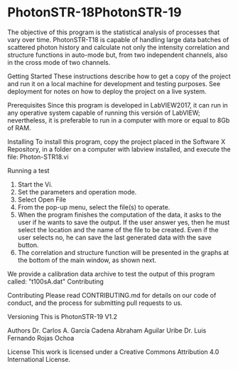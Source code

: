 # PhotonSTR-18PhotonSTR-19
The objective of this program is the statistical analysis of processes that vary over time. 
PhotonSTR-T18 is capable of handling large data batches of scattered photon history and calculate not only the intensity correlation and structure functions in auto-mode but, from two independent channels, also in the cross mode of two channels. 

Getting Started
These instructions describe how to get a copy of the project and run it on a local machine for development and testing purposes. See deployment for notes on how to deploy the project on a live system.

Prerequisites
Since this program is developed in LabVIEW2017, it can run in any operative system capable of running this versión of LabVIEW; nevertheless, it is preferable to run in a computer with more or equal to 8Gb of RAM.

Installing
To install this program, copy the project placed in the Software X Repository, in a folder on a computer with labview installed, and execute the file: Photon-STR18.vi 

Running a test
1) Start the Vi.
2) Set the parameters and operation mode.
3) Select Open File
4) From the pop-up menu, select the file(s) to operate.
5) When the program finishes the computation of the data, it asks to the user if he wants to save the output. If the user answer yes, then he must select the location and the name of the file to be created. 
Even if the user selects no, he can save the last generated data with the save button.
6) The correlation and structure function will be presented in the graphs at the bottom of the main window, as shown next.
 
We provide a calibration data archive to test the output of this program called: "t100sA.dat"
Contributing

Contributing
Please read CONTRIBUTING.md for details on our code of conduct, and the process for submitting pull requests to us.

Versioning
This is PhotonSTR-19 V1.2 

Authors
Dr. Carlos A. García Cadena
Abraham Aguilar Uribe
Dr. Luis Fernando Rojas Ochoa

License
This work is licensed under a Creative Commons Attribution 4.0 International License.
